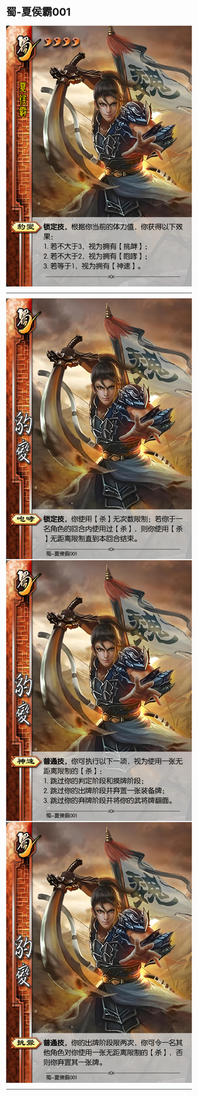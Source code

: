# 蜀-夏侯霸001

![蜀-夏侯霸001](../assets/蜀-夏侯霸001.jpg)

---

![蜀-夏侯霸001-豹变-咆哮](../assets/蜀-夏侯霸001-豹变-咆哮.jfif)
![蜀-夏侯霸001-豹变-神速](../assets/蜀-夏侯霸001-豹变-神速.jfif)
![蜀-夏侯霸001-豹变-挑衅](../assets/蜀-夏侯霸001-豹变-挑衅.jfif)

---